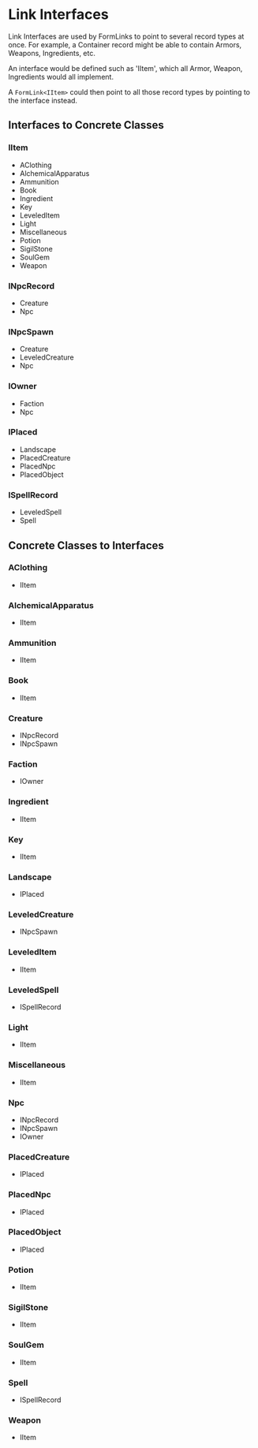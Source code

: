 # Link Interfaces
Link Interfaces are used by FormLinks to point to several record types at once.  For example, a Container record might be able to contain Armors, Weapons, Ingredients, etc.

An interface would be defined such as 'IItem', which all Armor, Weapon, Ingredients would all implement.

A `FormLink<IItem>` could then point to all those record types by pointing to the interface instead.
## Interfaces to Concrete Classes
### IItem
- AClothing
- AlchemicalApparatus
- Ammunition
- Book
- Ingredient
- Key
- LeveledItem
- Light
- Miscellaneous
- Potion
- SigilStone
- SoulGem
- Weapon
### INpcRecord
- Creature
- Npc
### INpcSpawn
- Creature
- LeveledCreature
- Npc
### IOwner
- Faction
- Npc
### IPlaced
- Landscape
- PlacedCreature
- PlacedNpc
- PlacedObject
### ISpellRecord
- LeveledSpell
- Spell
## Concrete Classes to Interfaces
### AClothing
- IItem
### AlchemicalApparatus
- IItem
### Ammunition
- IItem
### Book
- IItem
### Creature
- INpcRecord
- INpcSpawn
### Faction
- IOwner
### Ingredient
- IItem
### Key
- IItem
### Landscape
- IPlaced
### LeveledCreature
- INpcSpawn
### LeveledItem
- IItem
### LeveledSpell
- ISpellRecord
### Light
- IItem
### Miscellaneous
- IItem
### Npc
- INpcRecord
- INpcSpawn
- IOwner
### PlacedCreature
- IPlaced
### PlacedNpc
- IPlaced
### PlacedObject
- IPlaced
### Potion
- IItem
### SigilStone
- IItem
### SoulGem
- IItem
### Spell
- ISpellRecord
### Weapon
- IItem
